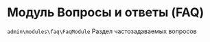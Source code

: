 Модуль Вопросы и ответы (FAQ)
====================

`admin\modules\faq\FaqModule`
Раздел частозадаваемых вопросов